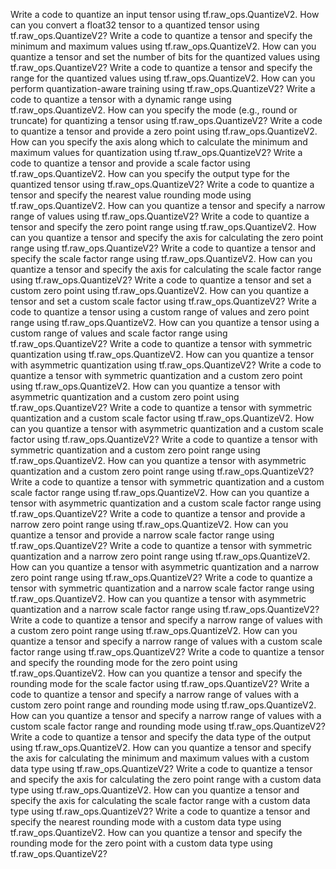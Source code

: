 Write a code to quantize an input tensor using tf.raw_ops.QuantizeV2.
How can you convert a float32 tensor to a quantized tensor using tf.raw_ops.QuantizeV2?
Write a code to quantize a tensor and specify the minimum and maximum values using tf.raw_ops.QuantizeV2.
How can you quantize a tensor and set the number of bits for the quantized values using tf.raw_ops.QuantizeV2?
Write a code to quantize a tensor and specify the range for the quantized values using tf.raw_ops.QuantizeV2.
How can you perform quantization-aware training using tf.raw_ops.QuantizeV2?
Write a code to quantize a tensor with a dynamic range using tf.raw_ops.QuantizeV2.
How can you specify the mode (e.g., round or truncate) for quantizing a tensor using tf.raw_ops.QuantizeV2?
Write a code to quantize a tensor and provide a zero point using tf.raw_ops.QuantizeV2.
How can you specify the axis along which to calculate the minimum and maximum values for quantization using tf.raw_ops.QuantizeV2?
Write a code to quantize a tensor and provide a scale factor using tf.raw_ops.QuantizeV2.
How can you specify the output type for the quantized tensor using tf.raw_ops.QuantizeV2?
Write a code to quantize a tensor and specify the nearest value rounding mode using tf.raw_ops.QuantizeV2.
How can you quantize a tensor and specify a narrow range of values using tf.raw_ops.QuantizeV2?
Write a code to quantize a tensor and specify the zero point range using tf.raw_ops.QuantizeV2.
How can you quantize a tensor and specify the axis for calculating the zero point range using tf.raw_ops.QuantizeV2?
Write a code to quantize a tensor and specify the scale factor range using tf.raw_ops.QuantizeV2.
How can you quantize a tensor and specify the axis for calculating the scale factor range using tf.raw_ops.QuantizeV2?
Write a code to quantize a tensor and set a custom zero point using tf.raw_ops.QuantizeV2.
How can you quantize a tensor and set a custom scale factor using tf.raw_ops.QuantizeV2?
Write a code to quantize a tensor using a custom range of values and zero point range using tf.raw_ops.QuantizeV2.
How can you quantize a tensor using a custom range of values and scale factor range using tf.raw_ops.QuantizeV2?
Write a code to quantize a tensor with symmetric quantization using tf.raw_ops.QuantizeV2.
How can you quantize a tensor with asymmetric quantization using tf.raw_ops.QuantizeV2?
Write a code to quantize a tensor with symmetric quantization and a custom zero point using tf.raw_ops.QuantizeV2.
How can you quantize a tensor with asymmetric quantization and a custom zero point using tf.raw_ops.QuantizeV2?
Write a code to quantize a tensor with symmetric quantization and a custom scale factor using tf.raw_ops.QuantizeV2.
How can you quantize a tensor with asymmetric quantization and a custom scale factor using tf.raw_ops.QuantizeV2?
Write a code to quantize a tensor with symmetric quantization and a custom zero point range using tf.raw_ops.QuantizeV2.
How can you quantize a tensor with asymmetric quantization and a custom zero point range using tf.raw_ops.QuantizeV2?
Write a code to quantize a tensor with symmetric quantization and a custom scale factor range using tf.raw_ops.QuantizeV2.
How can you quantize a tensor with asymmetric quantization and a custom scale factor range using tf.raw_ops.QuantizeV2?
Write a code to quantize a tensor and provide a narrow zero point range using tf.raw_ops.QuantizeV2.
How can you quantize a tensor and provide a narrow scale factor range using tf.raw_ops.QuantizeV2?
Write a code to quantize a tensor with symmetric quantization and a narrow zero point range using tf.raw_ops.QuantizeV2.
How can you quantize a tensor with asymmetric quantization and a narrow zero point range using tf.raw_ops.QuantizeV2?
Write a code to quantize a tensor with symmetric quantization and a narrow scale factor range using tf.raw_ops.QuantizeV2.
How can you quantize a tensor with asymmetric quantization and a narrow scale factor range using tf.raw_ops.QuantizeV2?
Write a code to quantize a tensor and specify a narrow range of values with a custom zero point range using tf.raw_ops.QuantizeV2.
How can you quantize a tensor and specify a narrow range of values with a custom scale factor range using tf.raw_ops.QuantizeV2?
Write a code to quantize a tensor and specify the rounding mode for the zero point using tf.raw_ops.QuantizeV2.
How can you quantize a tensor and specify the rounding mode for the scale factor using tf.raw_ops.QuantizeV2?
Write a code to quantize a tensor and specify a narrow range of values with a custom zero point range and rounding mode using tf.raw_ops.QuantizeV2.
How can you quantize a tensor and specify a narrow range of values with a custom scale factor range and rounding mode using tf.raw_ops.QuantizeV2?
Write a code to quantize a tensor and specify the data type of the output using tf.raw_ops.QuantizeV2.
How can you quantize a tensor and specify the axis for calculating the minimum and maximum values with a custom data type using tf.raw_ops.QuantizeV2?
Write a code to quantize a tensor and specify the axis for calculating the zero point range with a custom data type using tf.raw_ops.QuantizeV2.
How can you quantize a tensor and specify the axis for calculating the scale factor range with a custom data type using tf.raw_ops.QuantizeV2?
Write a code to quantize a tensor and specify the nearest rounding mode with a custom data type using tf.raw_ops.QuantizeV2.
How can you quantize a tensor and specify the rounding mode for the zero point with a custom data type using tf.raw_ops.QuantizeV2?